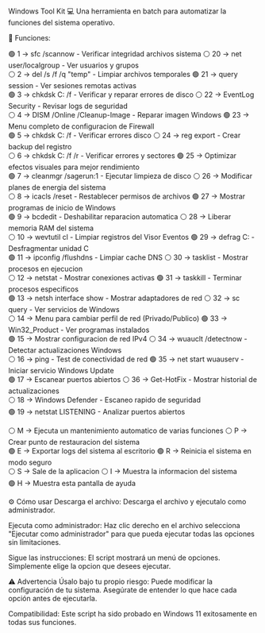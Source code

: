 Windows Tool Kit 💻
Una herramienta en batch para automatizar la funciones del sistema operativo.

🚀 Funciones:

🟢 1 → sfc /scannow - Verificar integridad archivos sistema      ⚪ 20 → net user/localgroup - Ver usuarios y grupos             
⚪ 2 → del /s /f /q "temp" - Limpiar archivos temporales         🟢 21 → query session - Ver sesiones remotas activas            
🟢 3 → chkdsk C: /f - Verificar y reparar errores de disco       ⚪ 22 → EventLog Security - Revisar logs de seguridad           
⚪ 4 → DISM /Online /Cleanup-Image - Reparar imagen Windows      🟢 23 → Menu completo de configuracion de Firewall              
🟢 5 → chkdsk C: /f - Verificar errores disco                    ⚪ 24 → reg export - Crear backup del registro                  
⚪ 6 → chkdsk C: /f /r - Verificar errores y sectores            🟢 25 → Optimizar efectos visuales para mejor rendimiento       
🟢 7 → cleanmgr /sagerun:1 - Ejecutar limpieza de disco          ⚪ 26 → Modificar planes de energia del sistema                 
⚪ 8 → icacls /reset - Restablecer permisos de archivos          🟢 27 → Mostrar programas de inicio de Windows                  
🟢 9 → bcdedit - Deshabilitar reparacion automatica              ⚪ 28 → Liberar memoria RAM del sistema                         
⚪ 10 → wevtutil cl - Limpiar registros del Visor Eventos        🟢 29 → defrag C: - Desfragmentar unidad C                      
🟢 11 → ipconfig /flushdns - Limpiar cache DNS                   ⚪ 30 → tasklist - Mostrar procesos en ejecucion               
⚪ 12 → netstat - Mostrar conexiones activas                     🟢 31 → taskkill - Terminar procesos especificos                
🟢 13 → netsh interface show - Mostrar adaptadores de red        ⚪ 32 → sc query - Ver servicios de Windows                     
⚪ 14 → Menu para cambiar perfil de red (Privado/Publico)        🟢 33 → Win32_Product - Ver programas instalados                
🟢 15 → Mostrar configuracion de red IPv4                        ⚪ 34 → wuauclt /detectnow - Detectar actualizaciones Windows   
⚪ 16 → ping - Test de conectividad de red                       🟢 35 → net start wuauserv - Iniciar servicio Windows Update    
🟢 17 → Escanear puertos abiertos                                ⚪ 36 → Get-HotFix - Mostrar historial de actualizaciones       
⚪ 18 → Windows Defender - Escaneo rapido de seguridad                                                                           
🟢 19 → netstat LISTENING - Analizar puertos abiertos                                                                            

⚪ M → Ejecuta un mantenimiento automatico de varias funciones   ⚪ P → Crear punto de restauracion del sistema                  
🟢 E → Exportar logs del sistema al escritorio                   🟢 R → Reinicia el sistema en modo seguro                       
⚪ S → Sale de la aplicacion                                     ⚪ I → Muestra la informacion del sistema                       
🟢 H → Muestra esta pantalla de ayuda                                                                      


⚙️ Cómo usar
Descarga el archivo: Descarga el archivo y ejecutalo como administrador.

Ejecuta como administrador: Haz clic derecho en el archivo selecciona "Ejecutar como administrador" para que pueda ejecutar todas las opciones sin limitaciones.

Sigue las instrucciones: El script mostrará un menú de opciones. Simplemente elige la opcion que desees ejecutar.

⚠️ Advertencia
Úsalo bajo tu propio riesgo: Puede modificar la configuración de tu sistema. Asegúrate de entender lo que hace cada opción antes de ejecutarla.

Compatibilidad: Este script ha sido probado en Windows 11 exitosamente en todas sus funciones.
